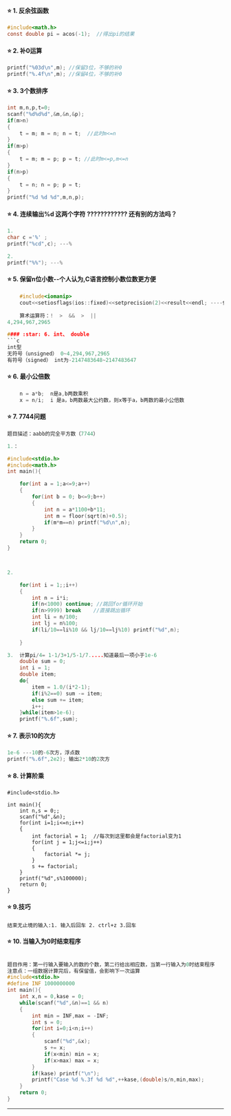 #### :star: 1. 反余弦函数
```c
#include<math.h>
const double pi = acos(-1);  //得出pi的结果
```
#### :star: 2. 补0运算
```c
printf("%03d\n",m);	//保留3位，不够的补0
printf("%.4f\n",m);	//保留4位，不够的补0
```

#### :star: 3. 3个数排序
```c
int m,n,p,t=0;
scanf("%d%d%d",&m,&n,&p);
if(m>n)
{
	t = m; m = n; n = t;  //此时m<=n 
}
if(m>p)
{
	t = m; m = p; p = t; //此时m<=p,m<=n 
}
if(n>p)
{
	t = n; n = p; p = t; 
}
printf("%d %d %d",m,n,p);
```

#### :star: 4. 连续输出%d 这两个字符 ???????????? 还有别的方法吗？
```c
1.
char c ='%' ;
printf("%cd",c); ---%

2.
printf("%%"); ---%
```

#### :star: 5. 保留n位小数--个人认为,C语言控制小数位数更方便
```c
    #include<iomanip>
    cout<<setiosflags(ios::fixed)<<setprecision(2)<<result<<endl; ----保留2位小数
    
    算术运算符：!  >  &&  >  ||
4,294,967,2965

#### :star: 6. int、 double
```c
int型
无符号（unsigned） 0~4,294,967,2965
有符号（signed） int为-2147483648~2147483647

```

#### :star: 6. 最小公倍数
```c
	n = a*b;  n是a,b两数乘积  
	x = n/i;  i 是a，b两数最大公约数，则x等于a，b两数的最小公倍数
```

#### :star: 7. 7744问题
```c
题目描述：aabb的完全平方数（7744）

1.：

#include<stdio.h>
#include<math.h> 
int main(){

	for(int a = 1;a<=9;a++)
	{
		for(int b = 0; b<=9;b++)
		{
			int n = a*1100+b*11;
			int m = floor(sqrt(n)+0.5);
			if(m*m==n) printf("%d\n",n);
		}
	}
	return 0;
}



2.

	for(int i = 1;;i++)
	{
		int n = i*i;
		if(n<1000) continue; //跳回for循环开始
		if(n>9999) break	//直接跳出循环
		int li = n/100;
		int lj = n%100;
		if(li/10==li%10 && lj/10==lj%10) printf("%d",n);
		
	}

3.  计算pi/4= 1-1/3+1/5-1/7.....知道最后一项小于1e-6
	double sum = 0;
	int i = 1;
	double item;
	do{
		item = 1.0/(i*2-1);
		if(i%2==0) sum -= item;
		else sum += item;
		i++;
	}while(item>1e-6);
	printf("%.6f",sum);

```

#### :star: 7. 表示10的次方
```c
1e-6 ---10的-6次方，浮点数
printf("%.6f",2e2); 输出2*10的2次方
```


#### :star: 8. 计算阶乘
```
#include<stdio.h>

int main(){
	int n,s = 0;;
	scanf("%d",&n);
	for(int i=1;i<=n;i++)
	{
		int factorial = 1;	//每次到这里都会是factorial变为1 
		for(int j = 1;j<=i;j++)
		{
			factorial *= j; 
		}
		s += factorial;
	}
	printf("%d",s%100000);
	return 0;
}
```
#### :star: 9.技巧
```
结束无止境的输入:1. 输入后回车 2. ctrl+z 3.回车
```

#### :star: 10. 当输入为0时结束程序
```c

题目作用：第一行输入要输入的数的个数，第二行给出相应数，当第一行输入为0时结束程序
注意点：一组数据计算完后，有保留值，会影响下一次运算
#include<stdio.h>
#define INF 1000000000
int main(){
	int x,n = 0,kase = 0;
	while(scanf("%d",&n)==1 && n)
	{
		int min = INF,max = -INF;
		int s = 0;
		for(int i=0;i<n;i++)
		{
			scanf("%d",&x);
			s += x;	
			if(x<min) min = x;
			if(x>max) max = x;
		} 
		if(kase) printf("\n");
		printf("Case %d %.3f %d %d",++kase,(double)s/n,min,max);
	}
	return 0;
}

```

---
